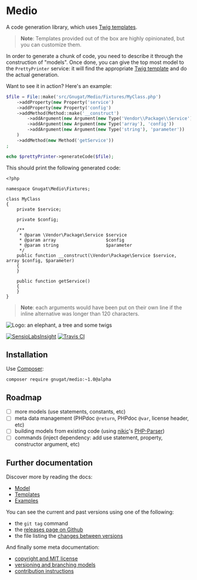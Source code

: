 # Medio

A code generation library, which uses [Twig templates](http://twig.sensiolabs.org/).

> **Note**: Templates provided out of the box are highly opinionated, but you can
> customize them.

In order to generate a chunk of code, you need to describe it through the
construction of "models". Once done, you can give the top most model to the
`PrettyPrinter` service: it will find the appropriate [Twig template](http://twig.sensiolabs.org/)
and do the actual generation.

Want to see it in action? Here's an example:

```php
$file = File::make('src/Gnugat/Medio/Fixtures/MyClass.php')
    ->addProperty(new Property('service')
    ->addProperty(new Property('config')
    ->addMethod(Method::make('__construct')
        ->addArgument(new Argument(new Type('Vendor\\Package\\Service'), 'service'))
        ->addArgument(new Argument(new Type('array'), 'config'))
        ->addArgument(new Argument(new Type('string'), 'parameter'))
    )
    ->addMethod(new Method('getService'))
;

echo $prettyPrinter->generateCode($file);
```

This should print the following generated code:

```
<?php

namespace Gnugat\Medio\Fixtures;

class MyClass
{
    private $service;

    private $config;

    /**
     * @param \Vendor\Package\Service $service
     * @param array                   $config
     * @param string                  $parameter
     */
    public function __construct(\Vendor\Package\Service $service, array $config, $parameter)
    {
    }

    public function getService()
    {
    }
}
```

> **Note**: each arguments would have been put on their own line if the inline
> alternative was longer than 120 characters.

![Logo: an elephant, a tree and some twigs](https://raw.githubusercontent.com/gnugat/medio/master/logo.jpg)

[![SensioLabsInsight](https://insight.sensiolabs.com/projects/87bf291f-affa-4383-b281-c0dc5aa7d592/mini.png)](https://insight.sensiolabs.com/projects/87bf291f-affa-4383-b281-c0dc5aa7d592)
[![Travis CI](https://travis-ci.org/gnugat/medio.png)](https://travis-ci.org/gnugat/medio)

## Installation

Use [Composer](https://getcomposer.org/download):

    composer require gnugat/medio:~1.0@alpha

## Roadmap

* [ ] more models (use statements, constants, etc)
* [ ] meta data management (PHPdoc `@return`, PHPdoc `@var`, license header, etc)
* [ ] building models from existing code (using [nikic](http://nikic.github.io/aboutMe.html)'s [PHP-Parser](https://github.com/nikic/PHP-Parser))
* [ ] commands (inject dependency: add use statement, property, constructor argument, etc)

## Further documentation

Discover more by reading the docs:

* [Model](doc/01-model.md)
* [Templates](doc/02-templates.md)
* [Examples](doc/03-examples.md)

You can see the current and past versions using one of the following:

* the `git tag` command
* the [releases page on Github](https://github.com/gnugat/medio/releases)
* the file listing the [changes between versions](CHANGELOG.md)

And finally some meta documentation:

* [copyright and MIT license](LICENSE)
* [versioning and branching models](VERSIONING.md)
* [contribution instructions](CONTRIBUTING.md)
